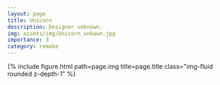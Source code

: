 ```yaml
---
layout: page
title: Unicorn
description: Designer unknown.
img: assets/img/Unicorn_unkown.jpg
importance: 3
category: remake
---
```


<div class="row">
    <div class="col-sm mt-3 mt-md-0">
        {% include figure.html path=page.img title=page.title class="img-fluid rounded z-depth-1" %}
    </div>
</div>